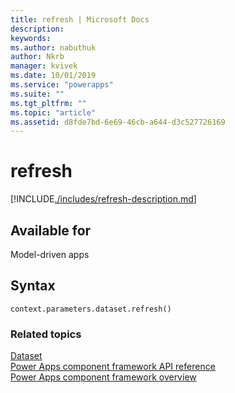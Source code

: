 ```yaml
---
title: refresh | Microsoft Docs
description: 
keywords:
ms.author: nabuthuk
author: Nkrb
manager: kvivek
ms.date: 10/01/2019
ms.service: "powerapps"
ms.suite: ""
ms.tgt_pltfrm: ""
ms.topic: "article"
ms.assetid: d8fde7bd-6e69-46cb-a644-d3c527726169
---
```


# refresh

[!INCLUDE[./includes/refresh-description.md](./includes/refresh-description.md)]

## Available for 

Model-driven apps

## Syntax

`context.parameters.dataset.refresh()`

### Related topics

[Dataset](../dataset.md)<br/>
[Power Apps component framework API reference](../../reference/index.md)<br/>
[Power Apps component framework overview](../../overview.md)